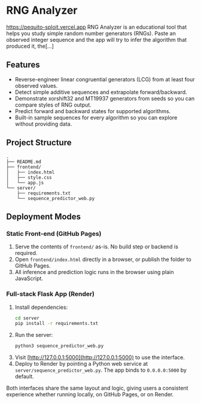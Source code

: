 # RNG Analyzer
https://pequito-sploit.vercel.app
RNG Analyzer is an educational tool that helps you study simple random number generators (RNGs). Paste an observed integer sequence and the app will try to infer the algorithm that produced it, the[...]

## Features
- Reverse-engineer linear congruential generators (LCG) from at least four observed values.
- Detect simple additive sequences and extrapolate forward/backward.
- Demonstrate xorshift32 and MT19937 generators from seeds so you can compare styles of RNG output.
- Predict forward and backward states for supported algorithms.
- Built-in sample sequences for every algorithm so you can explore without providing data.

## Project Structure
```
.
├── README.md
├── frontend/
│   ├── index.html
│   ├── style.css
│   └── app.js
└── server/
    ├── requirements.txt
    └── sequence_predictor_web.py
```

## Deployment Modes

### Static Front-end (GitHub Pages)
1. Serve the contents of `frontend/` as-is. No build step or backend is required.
2. Open `frontend/index.html` directly in a browser, or publish the folder to GitHub Pages.
3. All inference and prediction logic runs in the browser using plain JavaScript.

### Full-stack Flask App (Render)
1. Install dependencies:
   ```bash
   cd server
   pip install -r requirements.txt
   ```
2. Run the server:
   ```bash
   python3 sequence_predictor_web.py
   ```
3. Visit [http://127.0.0.1:5000](http://127.0.0.1:5000) to use the interface.
4. Deploy to Render by pointing a Python web service at `server/sequence_predictor_web.py`. The app binds to `0.0.0.0:5000` by default.

Both interfaces share the same layout and logic, giving users a consistent experience whether running locally, on GitHub Pages, or on Render.
